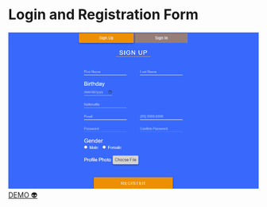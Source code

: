 # Login and Registration Form
<img src="./animation.gif">
<a href="https://andersonbones.github.io/form_registration/">DEMO 👽</a>
